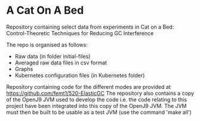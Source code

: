# A Cat On A Bed
Repository containing select data from experiments in Cat on a Bed: Control-Theoretic Techniques for Reducing GC Interference

The repo is organised as follows:
* Raw data (in folder initial-files)
* Averaged raw data files in csv format
* Graphs
* Kubernetes configuration files (in Kubernetes folder)

Repository containing code for the different modes are provided at https://github.com/femt1/520-ElasticGC
The repository also contains a copy of the OpenJ9 JVM used to develop the code i.e. the code relating to this project have been integrated into this copy of the OpenJ9 JVM. The JVM must then be built to be usable as a test JVM (use the command 'make all')



